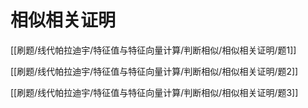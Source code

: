 # 相似相关证明 

[[刷题/线代帕拉迪宇/特征值与特征向量计算/判断相似/相似相关证明/题1]]

[[刷题/线代帕拉迪宇/特征值与特征向量计算/判断相似/相似相关证明/题2]]

[[刷题/线代帕拉迪宇/特征值与特征向量计算/判断相似/相似相关证明/题3]]